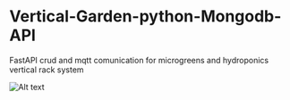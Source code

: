 # Vertical-Garden-python-Mongodb-API
FastAPI crud and mqtt comunication for microgreens and hydroponics vertical rack system 



<img src="app/images/Web 1920 – 1.png" alt="Alt text" >
